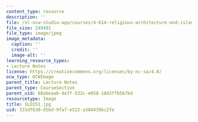 ```yaml
---
content_type: resource
description: ''
file: /ol-ocw-studio-app/courses/4-614-religious-architecture-and-islamic-cultures-fall-2002/331df630d5bd9fa7e522a384439bc2fe_SLD151.jpg
file_size: 249491
file_type: image/jpeg
image_metadata:
  caption: ''
  credit: ''
  image-alt: ''
learning_resource_types:
- Lecture Notes
license: https://creativecommons.org/licenses/by-nc-sa/4.0/
ocw_type: OCWImage
parent_title: Lecture Notes
parent_type: CourseSection
parent_uid: 68abeaab-4eff-532c-e858-18d3ffb567bd
resourcetype: Image
title: SLD151.jpg
uid: 331df630-d5bd-9fa7-e522-a384439bc2fe
---
```

